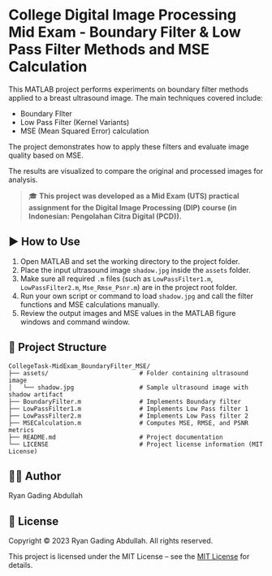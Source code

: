 # College Digital Image Processing Mid Exam - Boundary Filter & Low Pass Filter Methods and MSE Calculation

This MATLAB project performs experiments on boundary filter methods applied to a breast ultrasound image. The main techniques covered include:

- Boundary FIlter
- Low Pass Filter (Kernel Variants)  
- MSE (Mean Squared Error) calculation  

The project demonstrates how to apply these filters and evaluate image quality based on MSE.

The results are visualized to compare the original and processed images for analysis.

> 🎓 **This project was developed as a Mid Exam (UTS) practical assignment for the Digital Image Processing (DIP) course (in Indonesian: Pengolahan Citra Digital (PCD)).**

## ▶️ How to Use

1. Open MATLAB and set the working directory to the project folder.  
2. Place the input ultrasound image `shadow.jpg` inside the `assets` folder.  
3. Make sure all required `.m` files (such as `LowPassFilter1.m`, `LowPassFilter2.m`, `Mse_Rmse_Psnr.m`) are in the project root folder.  
4. Run your own script or command to load `shadow.jpg` and call the filter functions and MSE calculations manually.  
5. Review the output images and MSE values in the MATLAB figure windows and command window.

## 📁 Project Structure

```plaintext
CollegeTask-MidExam_BoundaryFilter_MSE/
├── assets/                         # Folder containing ultrasound image
│   └── shadow.jpg                  # Sample ultrasound image with shadow artifact
├── BoundaryFilter.m                # Implements Boundary filter
├── LowPassFilter1.m                # Implements Low Pass filter 1
├── LowPassFilter2.m                # Implements Low Pass filter 2
├── MSECalculation.m                # Computes MSE, RMSE, and PSNR metrics
├── README.md                       # Project documentation
└── LICENSE                         # Project license information (MIT License)
```

## 👨‍💻 Author

Ryan Gading Abdullah

## 📝 License

Copyright &copy; 2023 Ryan Gading Abdullah. All rights reserved.

This project is licensed under the MIT License – see the [MIT License](LICENSE) for details.
